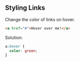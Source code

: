 ## Styling Links

Change the color of links on hover.

```html
<a href="#">Hover over me!</a>
```

Solution:

```css
a:hover {
  color: green;
}
```
